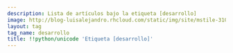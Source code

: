 ```yaml
---
description: Lista de artículos bajo la etiqueta [desarrollo]
image: http://blog-luisalejandro.rhcloud.com/static/img/site/mstile-310x310.png
layout: tag
tag_name: desarrollo
title: !!python/unicode 'Etiqueta [desarrollo]'
---
```

